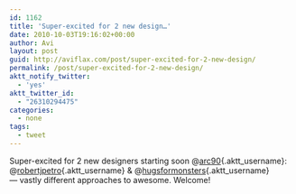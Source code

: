 ```yaml
---
id: 1162
title: 'Super-excited for 2 new design…'
date: 2010-10-03T19:16:02+00:00
author: Avi
layout: post
guid: http://aviflax.com/post/super-excited-for-2-new-design/
permalink: /post/super-excited-for-2-new-design/
aktt_notify_twitter:
  - 'yes'
aktt_twitter_id:
  - "26310294475"
categories:
  - none
tags:
  - tweet
---
```

Super-excited for 2 new designers starting soon @[arc90](http://twitter.com/arc90){.aktt_username}: @[robertjpetro](http://twitter.com/robertjpetro){.aktt_username} & @[hugsformonsters](http://twitter.com/hugsformonsters){.aktt_username} — vastly different approaches to awesome. Welcome!